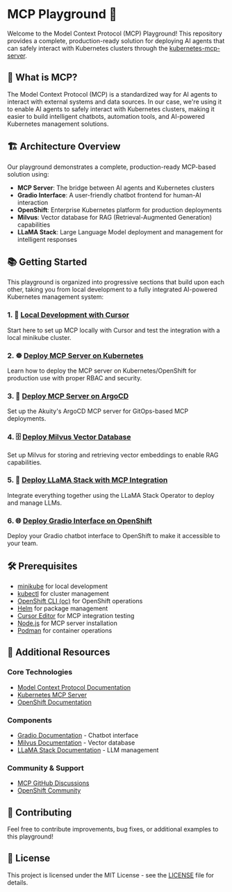 # MCP Playground 🚀

Welcome to the Model Context Protocol (MCP) Playground! This repository provides a complete, production-ready solution for deploying AI agents that can safely interact with Kubernetes clusters through the [kubernetes-mcp-server](https://github.com/containers/kubernetes-mcp-server).

## 🎯 What is MCP?

The Model Context Protocol (MCP) is a standardized way for AI agents to interact with external systems and data sources. In our case, we're using it to enable AI agents to safely interact with Kubernetes clusters, making it easier to build intelligent chatbots, automation tools, and AI-powered Kubernetes management solutions.

## 🏗️ Architecture Overview

Our playground demonstrates a complete, production-ready MCP-based solution using:

- **MCP Server**: The bridge between AI agents and Kubernetes clusters
- **Gradio Interface**: A user-friendly chatbot frontend for human-AI interaction
- **OpenShift**: Enterprise Kubernetes platform for production deployments
- **Milvus**: Vector database for RAG (Retrieval-Augmented Generation) capabilities
- **LLaMA Stack**: Large Language Model deployment and management for intelligent responses

## 📚 Getting Started

This playground is organized into progressive sections that build upon each other, taking you from local development to a fully integrated AI-powered Kubernetes management system:

### 1. 🚀 [Local Development with Cursor](docs/01-local-development.md)
Start here to set up MCP locally with Cursor and test the integration with a local minikube cluster.

### 2. ☸️ [Deploy MCP Server on Kubernetes](docs/02-deploy-mcp-openshift.md)
Learn how to deploy the MCP server on Kubernetes/OpenShift for production use with proper RBAC and security.

### 3. 🔄 [Deploy MCP Server on ArgoCD](docs/03-deploy-mcp-argocd.md)
Set up the Akuity's ArgoCD MCP server for GitOps-based MCP deployments.

### 4. 🗄️ [Deploy Milvus Vector Database](docs/04-deploy-milvus.md)
Set up Milvus for storing and retrieving vector embeddings to enable RAG capabilities.

### 5. 🤖 [Deploy LLaMA Stack with MCP Integration](docs/05-deploy-llama-stack.md)
Integrate everything together using the LLaMA Stack Operator to deploy and manage LLMs.

### 6. 🌐 [Deploy Gradio Interface on OpenShift](docs/06-deploy-gradio-openshift.md)
Deploy your Gradio chatbot interface to OpenShift to make it accessible to your team.

## 🛠️ Prerequisites

- [minikube](https://minikube.sigs.k8s.io/docs/start/) for local development
- [kubectl](https://kubernetes.io/docs/tasks/tools/) for cluster management
- [OpenShift CLI (oc)](https://docs.openshift.com/container-platform/latest/cli_reference/openshift_cli/getting-started-cli.html) for OpenShift operations
- [Helm](https://helm.sh/docs/intro/install/) for package management
- [Cursor Editor](https://www.cursor.com/) for MCP integration testing
- [Node.js](https://nodejs.org/) for MCP server installation
- [Podman](https://podman.io/) for container operations


## 📖 Additional Resources

### Core Technologies
- [Model Context Protocol Documentation](https://modelcontextprotocol.io/)
- [Kubernetes MCP Server](https://github.com/containers/kubernetes-mcp-server)
- [OpenShift Documentation](https://docs.openshift.com/)

### Components
- [Gradio Documentation](https://gradio.app/docs/) - Chatbot interface
- [Milvus Documentation](https://milvus.io/docs) - Vector database
- [LLaMA Stack Documentation](https://docs.llamaindex.ai/) - LLM management

### Community & Support
- [MCP GitHub Discussions](https://github.com/modelcontextprotocol/spec/discussions)
- [OpenShift Community](https://www.redhat.com/en/technologies/cloud-computing/openshift/community)

## 🤝 Contributing

Feel free to contribute improvements, bug fixes, or additional examples to this playground!

## 📄 License

This project is licensed under the MIT License - see the [LICENSE](LICENSE) file for details.



